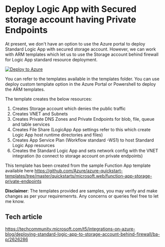 # Deploy Logic App with Secured storage account having Private Endpoints


At present, we don't have an option to use the Azure portal to deploy Standard Logic App with secured storage account. However, we can work with ARM templates which let us to use the Storage account behind firewall for Logic App standard resource deployment.

 [![Deploy to Azure](https://aka.ms/deploytoazurebutton)](https://portal.azure.com/#create/Microsoft.Template/uri/https%3A%2F%2Fraw.githubusercontent.com%2Fkarpikpl%2FLogicApp-deployment-with-Secure-Storage%2Fmain%2Ftemplates%2FDeployResources.json)

You can refer to the templates available in the templates folder. You can use deploy custom template option in the Azure Portal or Powershell to deploy the ARM templates.

The template creates the below resources:
1. Creates Storage account which denies the public traffic
2. Creates VNET and Subnets
3. Creates Private DNS Zones and Private Endpoints for blob, file, queue and table services
4. Creates File Share (LogicApp App settings refer to this which create Logic App host runtime directories and files)
5. Creates App Service Plan (Workflow standard -WS1) to host Standard Logic App resources
6. Creates the Standard Logic App and sets network config with the VNET integration (to connect to storage account on private endpoints)

This template has been created from the sample Function App template available here https://github.com/Azure/azure-quickstart-templates/tree/master/quickstarts/microsoft.web/function-app-storage-private-endpoints

**Disclaimer**: The templates provided are samples, you may verify and make changes as per your requiremenrts. Any concerns or queries feel free to let me know.

## Tech article
https://techcommunity.microsoft.com/t5/integrations-on-azure-blog/deploying-standard-logic-app-to-storage-account-behind-firewall/ba-p/2626286
